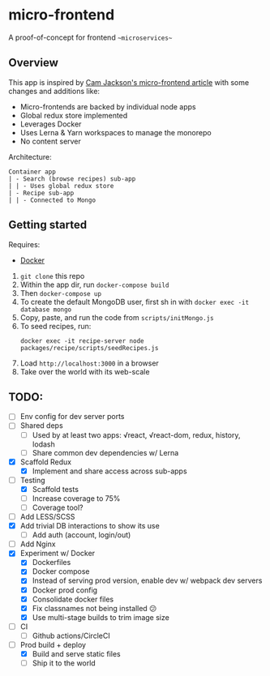 # micro-frontend

A proof-of-concept for frontend `~microservices~`

## Overview

This app is inspired by [Cam Jackson's micro-frontend article](https://martinfowler.com/articles/micro-frontends.html)
with some changes and additions like:

- Micro-frontends are backed by individual node apps
- Global redux store implemented
- Leverages Docker
- Uses Lerna & Yarn workspaces to manage the monorepo
- No content server

Architecture:
```
Container app
| - Search (browse recipes) sub-app
| | - Uses global redux store
| - Recipe sub-app
| | - Connected to Mongo
```

## Getting started

Requires:
- [Docker](https://www.docker.com/products/docker-desktop)

1. `git clone` this repo
2. Within the app dir, run `docker-compose build`
3. Then `docker-compose up`
4. To create the default MongoDB user, first sh in with `docker exec -it database mongo`
5. Copy, paste, and run the code from `scripts/initMongo.js`
6. To seed recipes, run:
   ```
   docker exec -it recipe-server node packages/recipe/scripts/seedRecipes.js
   ```
7. Load `http://localhost:3000` in a browser
8. Take over the world with its web-scale

## TODO:

- [ ] Env config for dev server ports
- [ ] Shared deps
  - [ ] Used by at least two apps: √react, √react-dom, redux, history, lodash
  - [ ] Share common dev dependencies w/ Lerna
- [x] Scaffold Redux
    - [x] Implement and share access across sub-apps
- [ ] Testing
  - [x] Scaffold tests
  - [ ] Increase coverage to 75%
  - [ ] Coverage tool?
- [ ] Add LESS/SCSS
- [x] Add trivial DB interactions to show its use
  - [ ] Add auth (account, login/out)
- [ ] Add Nginx
- [x] Experiment w/ Docker
  - [x] Dockerfiles
  - [x] Docker compose
  - [x] Instead of serving prod version, enable dev w/ webpack dev servers
  - [x] Docker prod config
  - [x] Consolidate docker files
  - [x] Fix classnames not being installed :confused:
  - [x] Use multi-stage builds to trim image size
- [ ] CI
  - [ ] Github actions/CircleCI
- [ ] Prod build + deploy
  - [x] Build and serve static files
  - [ ] Ship it to the world
